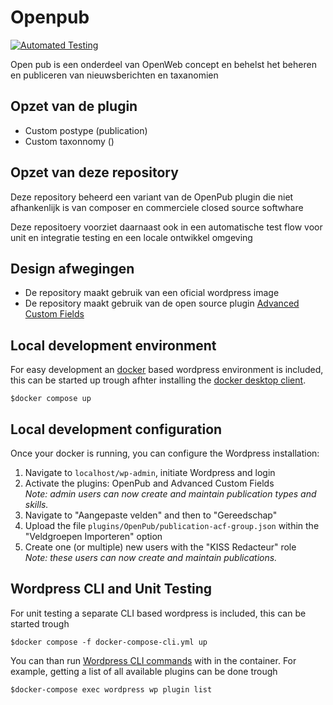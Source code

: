 # Openpub

[![Automated Testing](https://github.com/Klantinteractie-Servicesysteem/Openpub/actions/workflows/tests.yml/badge.svg)](https://github.com/Klantinteractie-Servicesysteem/Openpub/actions/workflows/tests.yml)

Open pub is een onderdeel van OpenWeb concept en behelst het beheren en publiceren van nieuwsberichten en taxanomien

## Opzet van de plugin

-   Custom postype (publication)
-   Custom taxonnomy ()

## Opzet van deze repository

Deze repository beheerd een variant van de OpenPub plugin die niet afhankenlijk is van composer en commerciele closed source softwhare

Deze repositoery voorziet daarnaast ook in een automatische test flow voor unit en integratie testing en een locale ontwikkel omgeving

## Design afwegingen

-   De repository maakt gebruik van een oficial wordpress image
-   De repository maakt gebruik van de open source plugin [Advanced Custom Fields](https://github.com/AdvancedCustomFields)

## Local development environment

For easy development an [docker](https://www.docker.com/) based wordpress environment is included, this can be started up trough afhter installing the [docker desktop client](https://docs.docker.com/desktop/).

```CLI
$docker compose up
```

## Local development configuration

Once your docker is running, you can configure the Wordpress installation:

1. Navigate to `localhost/wp-admin`, initiate Wordpress and login
2. Activate the plugins: OpenPub and Advanced Custom Fields  
   _Note: admin users can now create and maintain publication types and skills._
3. Navigate to "Aangepaste velden" and then to "Gereedschap"
4. Upload the file `plugins/OpenPub/publication-acf-group.json` within the "Veldgroepen Importeren" option
5. Create one (or multiple) new users with the "KISS Redacteur" role  
   _Note: these users can now create and maintain publications._

## Wordpress CLI and Unit Testing

For unit testing a separate CLI based wordpress is included, this can be started trough

```CLI
$docker compose -f docker-compose-cli.yml up
```

You can than run [Wordpress CLI commands](https://developer.wordpress.org/cli/commands/) with in the container. For example, getting a list of all available plugins can be done trough

```CLI
$docker-compose exec wordpress wp plugin list
```
